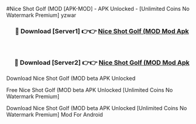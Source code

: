 #Nice Shot Golf (MOD [APK-MOD] - APK Unlocked - [Unlimited Coins No Watermark Premium] yzwar



<div align="center">

<h3>🔴 Download [Server1] 👉👉 <a href="https://momento.my/?title=Nice_Shot_Golf_(MOD">Nice Shot Golf (MOD Mod Apk</a></h3><br>

<h3>🔴 Download [Server2] 👉👉 <a href="https://momento.my/?title=Nice_Shot_Golf_(MOD">Nice Shot Golf (MOD Mod Apk</a></h3>
</div>



Download Nice Shot Golf (MOD beta APK Unlocked

Free Nice Shot Golf (MOD beta APK Unlocked [Unlimited Coins No Watermark Premium]

Download Nice Shot Golf (MOD beta APK Unlocked [Unlimited Coins No Watermark Premium] Mod For Android
